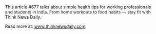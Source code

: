 This article #677 talks about simple health tips for working professionals and students in India. From home workouts to food habits — stay fit with Think News Daily.

Read more at: www.thinknewsdaily.com